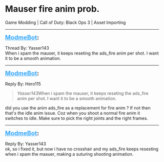 # Mauser fire anim prob.
Game Modding | Call of Duty: Black Ops 3 | Asset Importing

---
<strong style="font-size: 1.4em;"><span style="text-decoration: underline;text-decoration-color: #34a7f9;"><span style="color:#34a7f9;">ModmeBot</span></span>:</strong>

<p>Thread By: Yasser143<br />When i spam the mauser, it keeps reseting the ads_fire anim per shot. I want it to be a smooth animation.</p>

---
<strong style="font-size: 1.4em;"><span style="text-decoration: underline;text-decoration-color: #34a7f9;"><span style="color:#34a7f9;">ModmeBot</span></span>:</strong>

<p>Reply By: Hero115<br /><blockquote><em>Yasser143</em>When i spam the mauser, it keeps reseting the ads_fire anim per shot. I want it to be a smooth animation.</blockquote> did you use the anim ads_fire as a replacement for fire anim ? If not then that&#39;s the idle anim issue. Coz when you shoot a normal fire anim it switches to idle. Make sure to pick the right joints and the right frames.</p>

---
<strong style="font-size: 1.4em;"><span style="text-decoration: underline;text-decoration-color: #34a7f9;"><span style="color:#34a7f9;">ModmeBot</span></span>:</strong>

<p>Reply By: Yasser143<br />ok, so i fixed it, but now i have no crosshair and my ads_fire keeps resesting when i spam the masuer, making a suturing shooting animation.</p>
